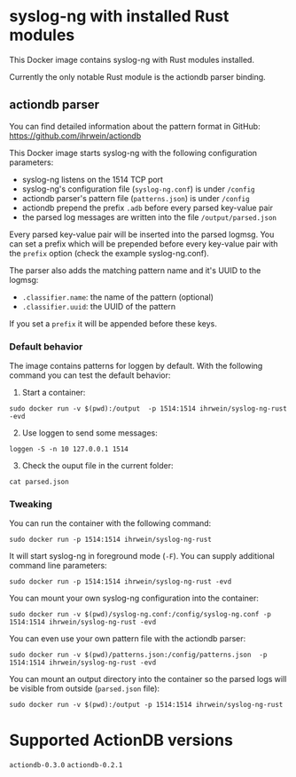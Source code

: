 # syslog-ng with installed Rust modules

This Docker image contains syslog-ng with Rust modules installed.

Currently the only notable Rust module is the actiondb parser binding.

## actiondb parser

You can find detailed information about the pattern format in GitHub:
https://github.com/ihrwein/actiondb

This Docker image starts syslog-ng with the following configuration parameters:
* syslog-ng listens on the 1514 TCP port
* syslog-ng's configuration file (`syslog-ng.conf`) is under `/config`
* actiondb parser's pattern file (`patterns.json`) is under `/config`
* actiondb prepend the prefix `.adb` before every parsed key-value pair
* the parsed log messages are written into the file `/output/parsed.json`

Every parsed key-value pair will be inserted into the parsed logmsg. You can
set a prefix which will be prepended before every key-value pair with the
`prefix` option (check the example syslog-ng.conf).

The parser also adds the matching pattern name and it's UUID to the logmsg:
* `.classifier.name`: the name of the pattern (optional)
* `.classifier.uuid`: the UUID of the pattern

If you set a `prefix` it will be appended before these keys.

### Default behavior
The image contains patterns for loggen by default. With the following command you can test the default behavior:

1. Start a container:

```
sudo docker run -v $(pwd):/output  -p 1514:1514 ihrwein/syslog-ng-rust -evd
```
2. Use loggen to send some messages:

```
loggen -S -n 10 127.0.0.1 1514
```

3. Check the ouput file in the current folder:

```
cat parsed.json
```

### Tweaking

You can run the container with the following command:

```
sudo docker run -p 1514:1514 ihrwein/syslog-ng-rust
```

It will start syslog-ng in foreground mode (`-F`). You can supply additional command
line parameters:

```
sudo docker run -p 1514:1514 ihrwein/syslog-ng-rust -evd
```

You can mount your own syslog-ng configuration into the container:

```
sudo docker run -v $(pwd)/syslog-ng.conf:/config/syslog-ng.conf -p 1514:1514 ihrwein/syslog-ng-rust -evd
```

You can even use your own pattern file with the actiondb parser:

```
sudo docker run -v $(pwd)/patterns.json:/config/patterns.json  -p 1514:1514 ihrwein/syslog-ng-rust -evd
```

You can mount an output directory into the container so the parsed logs will be
visible from outside (`parsed.json` file):

```
sudo docker run -v $(pwd):/output -p 1514:1514 ihrwein/syslog-ng-rust
```


# Supported ActionDB versions

`actiondb-0.3.0`
`actiondb-0.2.1`
